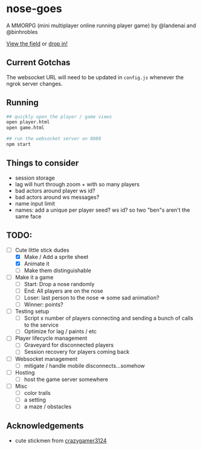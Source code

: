 # nose-goes
A MMORPG (mini multiplayer online running player game) by @landenai and @binhrobles

[View the field](https://landenai.github.io/nose-goes/game.html) or [drop in!](https://landenai.github.io/nose-goes/player.html)

## Current Gotchas
The websocket URL will need to be updated in `config.js` whenever the ngrok server changes.

## Running
```bash
## quickly open the player / game views
open player.html
open game.html

## run the websocket server on 8080
npm start
```

## Things to consider
- session storage
- lag will hurt through zoom + with so many players
- bad actors around player ws id?
- bad actors around ws messages?
- name input limit
- names: add a unique per player seed? ws id? so two "ben"s aren't the same face

## TODO:
- [ ] Cute little stick dudes
  - [x] Make / Add a sprite sheet
  - [x] Animate it
  - [ ] Make them distinguishable
- [ ] Make it a game
  - [ ] Start: Drop a nose randomly
  - [ ] End: All players are on the nose
  - [ ] Loser: last person to the nose => some sad animation?
  - [ ] Winner: points?
- [ ] Testing setup
  - [ ] Script x number of players connecting and sending a bunch of calls to the service
  - [ ] Optimize for lag / paints / etc
- [ ] Player lifecycle management
  - [ ] Graveyard for disconnected players
  - [ ] Session recovery for players coming back
- [ ] Websocket management
  - [ ] mitigate / handle mobile disconnects...somehow
- [ ] Hosting
  - [ ] host the game server somewhere
- [ ] Misc
  - [ ] color trails
  - [ ] a setting
  - [ ] a maze / obstacles

## Acknowledgements
- cute stickmen from [crazygamer3124](https://crazygamer3124.itch.io/pixel-stickman-8x8)
